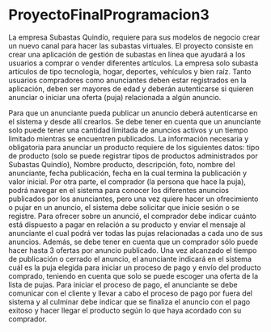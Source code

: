 # ProyectoFinalProgramacion3
La empresa Subastas Quindío, requiere para sus modelos de negocio crear un nuevo canal para hacer las subastas virtuales. El proyecto consiste 
en crear una aplicación de gestión de subastas en línea que ayudará a los usuarios a comprar o vender diferentes artículos. La empresa solo subasta 
artículos de tipo tecnología, hogar, deportes, vehículos y bien raíz. Tanto usuarios compradores como anunciantes deben estar registrados en la aplicación, 
deben ser mayores de edad y deberán autenticarse si quieren anunciar o iniciar una oferta (puja) relacionada a algún anuncio. 

Para que un anunciante pueda publicar un anuncio deberá autenticarse en el sistema y desde allí crearlos. Se debe tener en cuenta que un anunciante solo 
puede tener una cantidad limitada de anuncios activos y un tiempo limitado mientras se encuentren publicados. La información necesaria y obligatoria para 
anunciar un producto requiere de los siguientes datos: tipo de producto (solo se puede registrar tipos de productos administrados por Subastas Quindío), 
Nombre producto, descripción, foto, nombre del anunciante, fecha publicación, fecha en la cual termina la publicación y valor inicial.
Por otra parte, el comprador (la persona que hace la puja), podrá navegar en el sistema para conocer los diferentes anuncios publicados por los anunciantes, 
pero una vez quiere hacer un ofrecimiento o pujar en un anuncio, el sistema debe solicitar que inicie sesión o se registre. Para ofrecer sobre un anunció, 
el comprador debe indicar cuánto está dispuesto a pagar en relación a su producto y enviar el mensaje al anunciante el cual podrá ver todas las pujas relacionadas
a cada uno de sus anuncios. Además, se debe tener en cuenta que un comprador sólo puede hacer hasta 3 ofertas por anuncio publicado.
Una vez alcanzado el tiempo de publicación o cerrado el anuncio, el anunciante indicará en el sistema cuál es la puja elegida para iniciar un proceso 
de pago y envío del producto comprado, teniendo en cuenta que solo se puede escoger una oferta de la lista de pujas. Para iniciar el proceso de pago, 
el anunciante se debe comunicar con el cliente y llevar a cabo el proceso de pago por fuera del sistema y al culminar debe indicar que se finaliza el 
anuncio con el pago exitoso y hacer llegar el producto según lo que haya acordado con su comprador.

